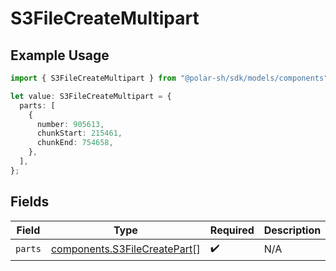 # S3FileCreateMultipart

## Example Usage

```typescript
import { S3FileCreateMultipart } from "@polar-sh/sdk/models/components";

let value: S3FileCreateMultipart = {
  parts: [
    {
      number: 905613,
      chunkStart: 215461,
      chunkEnd: 754658,
    },
  ],
};
```

## Fields

| Field                                                                        | Type                                                                         | Required                                                                     | Description                                                                  |
| ---------------------------------------------------------------------------- | ---------------------------------------------------------------------------- | ---------------------------------------------------------------------------- | ---------------------------------------------------------------------------- |
| `parts`                                                                      | [components.S3FileCreatePart](../../models/components/s3filecreatepart.md)[] | :heavy_check_mark:                                                           | N/A                                                                          |
